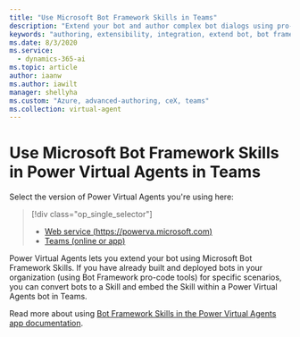 ```yaml
---
title: "Use Microsoft Bot Framework Skills in Teams"
description: "Extend your bot and author complex bot dialogs using pro-code tools to build Microsoft Bot Framework Skills that enable the bot to book an appointment, send a confirmation email, manage tasks, and more."
keywords: "authoring, extensibility, integration, extend bot, bot framework, skills, custom capabilities, PVA"
ms.date: 8/3/2020
ms.service:
  - dynamics-365-ai
ms.topic: article
author: iaanw
ms.author: iawilt
manager: shellyha
ms.custom: "Azure, advanced-authoring, ceX, teams"
ms.collection: virtual-agent
---
```



# Use Microsoft Bot Framework Skills in Power Virtual Agents in Teams

Select the version of Power Virtual Agents you're using here:

> [!div class="op_single_selector"]
> - [Web service (https://powerva.microsoft.com)](../advanced-use-skills.md)
> - [Teams (online or app)](advanced-use-skills-teams.md)

Power Virtual Agents lets you extend your bot using Microsoft Bot Framework Skills. If you have already built and deployed bots in your organization (using Bot Framework pro-code tools) for specific scenarios, you can convert bots to a Skill and embed the Skill within a Power Virtual Agents bot in Teams.

Read more about using [Bot Framework Skills in the Power Virtual Agents app documentation](../advanced-use-skills.md).




